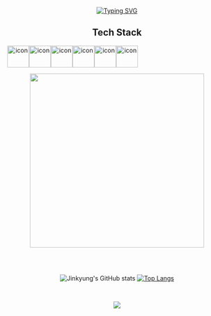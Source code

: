 <!-- [![SVG Banners](https://svg-banners.vercel.app/api?type=typeWriter&text1=Hello%20%F0%9F%91%8B,%20I%27m%20Jinkyung,%20welcome%20to%20my%20space🎵&height=200&width=1000)](https://github.com/JinKyung08) -->

<p align="center">   
  <!-- Typing SVG by DenverCoder1 - https://github.com/DenverCoder1/readme-typing-svg --> 
 <a href="https://git.io/typing-svg"><img src="https://readme-typing-svg.demolab.com?font=Roboto&weight=500&size=40&pause=1000&color=F79DB9&center=true&vCenter=true&width=1000&height=200&lines=Hello%F0%9F%91%8B%2C I'm+Jinkyung%2C+welcome+to+my+space🎵" alt="Typing SVG" /></a>  
</p>


  
<div align=center><h2>  Tech Stack  </h2></div> 

<div align=center style="display: flex; align-items: flex-start;">
<img src="https://techstack-generator.vercel.app/js-icon.svg" alt="icon" width="50" height="50" /><img src="https://techstack-generator.vercel.app/react-icon.svg" alt="icon" width="50" height="50" /><img src="https://techstack-generator.vercel.app/docker-icon.svg" alt="icon" width="50" height="50" /><img src="https://techstack-generator.vercel.app/github-icon.svg" alt="icon" width="50" height="50" /><img src="https://techstack-generator.vercel.app/mysql-icon.svg" alt="icon" width="50" height="50" /><img src="https://techstack-generator.vercel.app/java-icon.svg" alt="icon" width="50" height="50" /></div>

<p align="center">
  <a href="https://skillicons.dev">
    <img src="https://skillicons.dev/icons?i=html,css,spring,jquery,vscode,eclipse,md,bootstrap,ps" width="400"/>
  </a>
</p>


<br><br>
<div align="center">
  
![Jinkyung's GitHub stats](https://github-readme-stats.vercel.app/api?username=Jinkyung08&show_icons=true&theme=radical)
[![Top Langs](https://github-readme-stats.vercel.app/api/top-langs/?username=Jinkyung08&layout=compact)](https://github.com/JinKyung08/JinKyung08)

</div>
<br>

<p align=center>
  <img src="https://raw.githubusercontent.com/JinKyung08/JinKyung08/output/github-contribution-grid-snake.gif">
</p>
 
 
